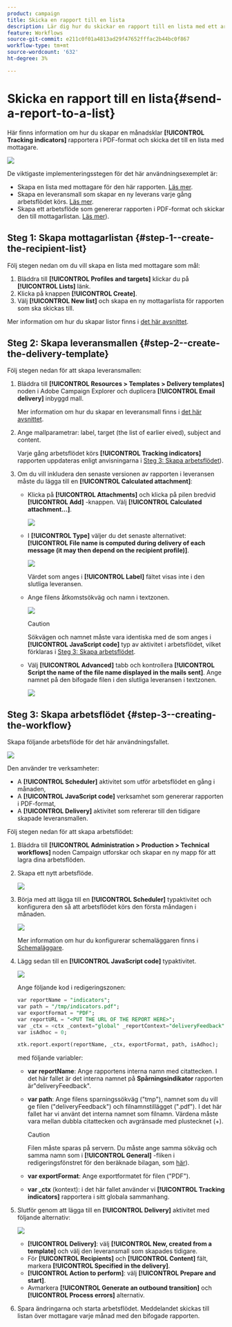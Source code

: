 ```yaml
---
product: campaign
title: Skicka en rapport till en lista
description: Lär dig hur du skickar en rapport till en lista med ett arbetsflöde
feature: Workflows
source-git-commit: e211c0f01a4813ad29f47652fffac2b44bc0f867
workflow-type: tm+mt
source-wordcount: '632'
ht-degree: 3%

---
```



# Skicka en rapport till en lista{#send-a-report-to-a-list}

Här finns information om hur du skapar en månadsklar **[!UICONTROL Tracking indicators]** rapportera i PDF-format och skicka det till en lista med mottagare.

![](assets/use_case_report_intro.png)

De viktigaste implementeringsstegen för det här användningsexemplet är:

* Skapa en lista med mottagare för den här rapporten. [Läs mer](#step-1--create-the-recipient-list).
* Skapa en leveransmall som skapar en ny leverans varje gång arbetsflödet körs. [Läs mer](#step-2--create-the-delivery-template).
* Skapa ett arbetsflöde som genererar rapporten i PDF-format och skickar den till mottagarlistan. [Läs mer](#step-3--create-the-workflow)).

## Steg 1: Skapa mottagarlistan {#step-1--create-the-recipient-list}

Följ stegen nedan om du vill skapa en lista med mottagare som mål:

1. Bläddra till **[!UICONTROL Profiles and targets]** klickar du på **[!UICONTROL Lists]** länk.
1. Klicka på knappen **[!UICONTROL Create]**.
1. Välj **[!UICONTROL New list]** och skapa en ny mottagarlista för rapporten som ska skickas till.

Mer information om hur du skapar listor finns i [det här avsnittet](../../v8/audiences/create-audiences.md).

## Steg 2: Skapa leveransmallen {#step-2--create-the-delivery-template}

Följ stegen nedan för att skapa leveransmallen:

1. Bläddra till **[!UICONTROL Resources > Templates > Delivery templates]** noden i Adobe Campaign Explorer och duplicera **[!UICONTROL Email delivery]** inbyggd mall.

   Mer information om hur du skapar en leveransmall finns i [det här avsnittet](../../v8/send/create-templates.md).

1. Ange mallparametrar: label, target (the list of earlier eived), subject and content.

   Varje gång arbetsflödet körs **[!UICONTROL Tracking indicators]** rapporten uppdateras enligt anvisningarna i [Steg 3: Skapa arbetsflödet](#step-3--creating-the-workflow)).

1. Om du vill inkludera den senaste versionen av rapporten i leveransen måste du lägga till en **[!UICONTROL Calculated attachment]**:

   * Klicka på **[!UICONTROL Attachments]** och klicka på pilen bredvid **[!UICONTROL Add]** -knappen. Välj **[!UICONTROL Calculated attachment...]**.

      ![](assets/use_case_report_4.png)

   * I **[!UICONTROL Type]** väljer du det senaste alternativet: **[!UICONTROL File name is computed during delivery of each message (it may then depend on the recipient profile)]**.

      ![](assets/use_case_report_5.png)

      Värdet som anges i **[!UICONTROL Label]** fältet visas inte i den slutliga leveransen.

   * Ange filens åtkomstsökväg och namn i textzonen.

      ![](assets/use_case_report_6.png)

      >[!CAUTION]
      >
      >Sökvägen och namnet måste vara identiska med de som anges i **[!UICONTROL JavaScript code]** typ av aktivitet i arbetsflödet, vilket förklaras i [Steg 3: Skapa arbetsflödet](#step-3--creating-the-workflow).

   * Välj **[!UICONTROL Advanced]** tabb och kontrollera **[!UICONTROL Script the name of the file name displayed in the mails sent]**. Ange namnet på den bifogade filen i den slutliga leveransen i textzonen.

      ![](assets/use_case_report_6bis.png)

## Steg 3: Skapa arbetsflödet {#step-3--creating-the-workflow}

Skapa följande arbetsflöde för det här användningsfallet.

![](assets/use_case_report_8.png)

Den använder tre verksamheter:

* A **[!UICONTROL Scheduler]** aktivitet som utför arbetsflödet en gång i månaden,
* A **[!UICONTROL JavaScript code]** verksamhet som genererar rapporten i PDF-format,
* A **[!UICONTROL Delivery]** aktivitet som refererar till den tidigare skapade leveransmallen.

Följ stegen nedan för att skapa arbetsflödet:

1. Bläddra till **[!UICONTROL Administration > Production > Technical workflows]** noden Campaign utforskar och skapar en ny mapp för att lagra dina arbetsflöden.
1. Skapa ett nytt arbetsflöde.

   ![](assets/use_case_report_7.png)

1. Börja med att lägga till en **[!UICONTROL Scheduler]** typaktivitet och konfigurera den så att arbetsflödet körs den första måndagen i månaden.

   ![](assets/use_case_report_9.png)

   Mer information om hur du konfigurerar schemaläggaren finns i [Schemaläggare](scheduler.md).

1. Lägg sedan till en **[!UICONTROL JavaScript code]** typaktivitet.

   ![](assets/use_case_report_10.png)

   Ange följande kod i redigeringszonen:

   ```sql
   var reportName = "indicators";
   var path = "/tmp/indicators.pdf";
   var exportFormat = "PDF";
   var reportURL = "<PUT THE URL OF THE REPORT HERE>";
   var _ctx = <ctx _context="global" _reportContext="deliveryFeedback" />
   var isAdhoc = 0;
   
   xtk.report.export(reportName, _ctx, exportFormat, path, isAdhoc);
   ```


   med följande variabler:

   * **var reportName**: Ange rapportens interna namn med citattecken. I det här fallet är det interna namnet på **Spårningsindikator** rapporten är&quot;deliveryFeedback&quot;.
   * **var path**: Ange filens sparningssökväg (&quot;tmp&quot;), namnet som du vill ge filen (&quot;deliveryFeedback&quot;) och filnamnstillägget (&quot;.pdf&quot;). I det här fallet har vi använt det interna namnet som filnamn. Värdena måste vara mellan dubbla citattecken och avgränsade med plustecknet (+).

      >[!CAUTION]
      >
      >Filen måste sparas på servern. Du måste ange samma sökväg och samma namn som i **[!UICONTROL General]** -fliken i redigeringsfönstret för den beräknade bilagan, som [här](#step-2--create-the-delivery-template)).

   * **var exportFormat**: Ange exportformatet för filen (&quot;PDF&quot;).
   * **var _ctx** (kontext): i det här fallet använder vi **[!UICONTROL Tracking indicators]** rapportera i sitt globala sammanhang.

1. Slutför genom att lägga till en **[!UICONTROL Delivery]** aktivitet med följande alternativ:

   ![](assets/use_case_report_11.png)

   * **[!UICONTROL Delivery]**: välj **[!UICONTROL New, created from a template]** och välj den leveransmall som skapades tidigare.
   * För **[!UICONTROL Recipients]** och **[!UICONTROL Content]** fält, markera **[!UICONTROL Specified in the delivery]**.
   * **[!UICONTROL Action to perform]**: välj **[!UICONTROL Prepare and start]**.
   * Avmarkera **[!UICONTROL Generate an outbound transition]** och **[!UICONTROL Process errors]** alternativ.

1. Spara ändringarna och starta arbetsflödet. Meddelandet skickas till listan över mottagare varje månad med den bifogade rapporten.